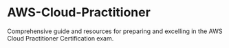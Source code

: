 # AWS-Cloud-Practitioner
Comprehensive guide and resources for preparing and excelling in the AWS Cloud Practitioner Certification exam.
